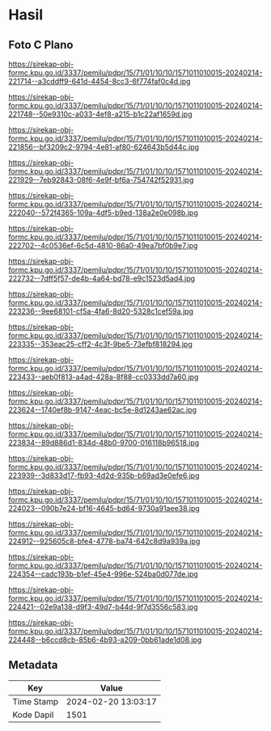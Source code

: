 # Hasil

## Foto C Plano

https://sirekap-obj-formc.kpu.go.id/3337/pemilu/pdpr/15/71/01/10/10/1571011010015-20240214-221714--a3cddff9-641d-4454-8cc3-6f774faf0c4d.jpg

https://sirekap-obj-formc.kpu.go.id/3337/pemilu/pdpr/15/71/01/10/10/1571011010015-20240214-221748--50e9310c-a033-4ef8-a215-b1c22af1659d.jpg

https://sirekap-obj-formc.kpu.go.id/3337/pemilu/pdpr/15/71/01/10/10/1571011010015-20240214-221856--bf3209c2-9794-4e81-af80-624643b5d44c.jpg

https://sirekap-obj-formc.kpu.go.id/3337/pemilu/pdpr/15/71/01/10/10/1571011010015-20240214-221929--7eb92843-08f6-4e9f-bf6a-754742f52931.jpg

https://sirekap-obj-formc.kpu.go.id/3337/pemilu/pdpr/15/71/01/10/10/1571011010015-20240214-222040--572f4365-109a-4df5-b9ed-138a2e0e098b.jpg

https://sirekap-obj-formc.kpu.go.id/3337/pemilu/pdpr/15/71/01/10/10/1571011010015-20240214-222702--4c0536ef-6c5d-4810-86a0-49ea7bf0b9e7.jpg

https://sirekap-obj-formc.kpu.go.id/3337/pemilu/pdpr/15/71/01/10/10/1571011010015-20240214-222732--7dff5f57-de4b-4a64-bd78-e9c1523d5ad4.jpg

https://sirekap-obj-formc.kpu.go.id/3337/pemilu/pdpr/15/71/01/10/10/1571011010015-20240214-223236--9ee68101-cf5a-4fa6-8d20-5328c1cef59a.jpg

https://sirekap-obj-formc.kpu.go.id/3337/pemilu/pdpr/15/71/01/10/10/1571011010015-20240214-223335--353eac25-cff2-4c3f-9be5-73efbf818294.jpg

https://sirekap-obj-formc.kpu.go.id/3337/pemilu/pdpr/15/71/01/10/10/1571011010015-20240214-223433--aeb0f813-a4ad-428a-8f88-cc0333dd7a60.jpg

https://sirekap-obj-formc.kpu.go.id/3337/pemilu/pdpr/15/71/01/10/10/1571011010015-20240214-223624--1740ef8b-9147-4eac-bc5e-8d1243ae62ac.jpg

https://sirekap-obj-formc.kpu.go.id/3337/pemilu/pdpr/15/71/01/10/10/1571011010015-20240214-223834--89d886d1-834d-48b0-9700-016118b96518.jpg

https://sirekap-obj-formc.kpu.go.id/3337/pemilu/pdpr/15/71/01/10/10/1571011010015-20240214-223939--3d833d17-fb93-4d2d-935b-b69ad3e0efe6.jpg

https://sirekap-obj-formc.kpu.go.id/3337/pemilu/pdpr/15/71/01/10/10/1571011010015-20240214-224023--090b7e24-bf16-4645-bd64-9730a91aee38.jpg

https://sirekap-obj-formc.kpu.go.id/3337/pemilu/pdpr/15/71/01/10/10/1571011010015-20240214-224912--925605c8-bfe4-4778-ba74-642c8d9a939a.jpg

https://sirekap-obj-formc.kpu.go.id/3337/pemilu/pdpr/15/71/01/10/10/1571011010015-20240214-224354--cadc193b-b1ef-45e4-996e-524ba0d077de.jpg

https://sirekap-obj-formc.kpu.go.id/3337/pemilu/pdpr/15/71/01/10/10/1571011010015-20240214-224421--02e9a138-d9f3-49d7-b44d-9f7d3556c583.jpg

https://sirekap-obj-formc.kpu.go.id/3337/pemilu/pdpr/15/71/01/10/10/1571011010015-20240214-224448--b6ccd8cb-85b6-4b93-a209-0bb61ade1d08.jpg


## Metadata

| Key        | Value               |
| ---------- | ------------------- |
| Time Stamp | 2024-02-20 13:03:17 |
| Kode Dapil | 1501                |



